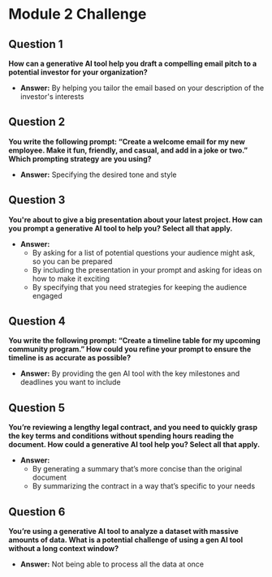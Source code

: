 # Module 2 Challenge

## Question 1  
**How can a generative AI tool help you draft a compelling email pitch to a potential investor for your organization?**  
- **Answer:** By helping you tailor the email based on your description of the investor's interests

## Question 2  
**You write the following prompt: “Create a welcome email for my new employee. Make it fun, friendly, and casual, and add in a joke or two.” Which prompting strategy are you using?**  
- **Answer:** Specifying the desired tone and style

## Question 3  
**You're about to give a big presentation about your latest project. How can you prompt a generative AI tool to help you? Select all that apply.**  
- **Answer:**  
  - By asking for a list of potential questions your audience might ask, so you can be prepared  
  - By including the presentation in your prompt and asking for ideas on how to make it exciting  
  - By specifying that you need strategies for keeping the audience engaged

## Question 4  
**You write the following prompt: “Create a timeline table for my upcoming community program.” How could you refine your prompt to ensure the timeline is as accurate as possible?**  
- **Answer:** By providing the gen AI tool with the key milestones and deadlines you want to include

## Question 5  
**You’re reviewing a lengthy legal contract, and you need to quickly grasp the key terms and conditions without spending hours reading the document. How could a generative AI tool help you? Select all that apply.**  
- **Answer:**  
  - By generating a summary that’s more concise than the original document  
  - By summarizing the contract in a way that’s specific to your needs

## Question 6  
**You’re using a generative AI tool to analyze a dataset with massive amounts of data. What is a potential challenge of using a gen AI tool without a long context window?**  
- **Answer:** Not being able to process all the data at once
